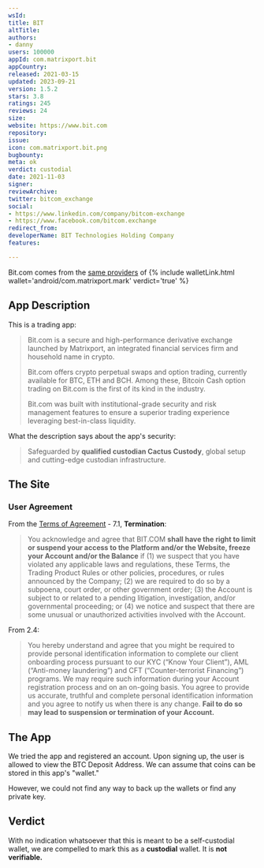 ```yaml
---
wsId: 
title: BIT
altTitle: 
authors:
- danny
users: 100000
appId: com.matrixport.bit
appCountry: 
released: 2021-03-15
updated: 2023-09-21
version: 1.5.2
stars: 3.8
ratings: 245
reviews: 24
size: 
website: https://www.bit.com
repository: 
issue: 
icon: com.matrixport.bit.png
bugbounty: 
meta: ok
verdict: custodial
date: 2021-11-03
signer: 
reviewArchive: 
twitter: bitcom_exchange
social:
- https://www.linkedin.com/company/bitcom-exchange
- https://www.facebook.com/bitcom.exchange
redirect_from: 
developerName: BIT Technologies Holding Company
features: 

---
```


Bit.com comes from the [same providers](https://play.google.com/store/apps/developer?id=Matrixport) of {% include walletLink.html wallet='android/com.matrixport.mark' verdict='true' %}

## App Description

This is a trading app:

> Bit.com is a secure and high-performance derivative exchange launched by Matrixport, an integrated financial services firm and household name in crypto.
>
> Bit.com offers crypto perpetual swaps and option trading, currently available for BTC, ETH and BCH. Among these, Bitcoin Cash option trading on Bit.com is the first of its kind in the industry.
>
> Bit.com was built with institutional-grade security and risk management features to ensure a superior trading experience leveraging best-in-class liquidity.

What the description says about the app's security:

> Safeguarded by **qualified custodian Cactus Custody**, global setup and cutting-edge custodian infrastructure.


## The Site

### User Agreement

From the [Terms of Agreement](https://www.bit.com/enUserAgreement) - 7.1, **Termination**:

> You acknowledge and agree that BIT.COM **shall have the right to limit or suspend your access to the Platform and/or the Website, freeze your Account and/or the Balance** if (1) we suspect that you have violated any applicable laws and regulations, these Terms, the Trading Product Rules or other policies, procedures, or rules announced by the Company; (2) we are required to do so by a subpoena, court order, or other government order; (3) the Account is subject to or related to a pending litigation, investigation, and/or governmental proceeding; or (4) we notice and suspect that there are some unusual or unauthorized activities involved with the Account.

From 2.4: 

> You hereby understand and agree that you might be required to provide personal identification information to complete our client onboarding process pursuant to our KYC (“Know Your Client”), AML (“Anti-money laundering”) and CFT (“Counter-terrorist Financing”) programs. We may require such information during your Account registration process and on an on-going basis. You agree to provide us accurate, truthful and complete personal identification information and you agree to notify us when there is any change. **Fail to do so may lead to suspension or termination of your Account.**


## The App

We tried the app and registered an account. Upon signing up, the user is allowed to view the BTC Deposit Address. We can assume that coins can be stored in this app's "wallet."

However, we could not find any way to back up the wallets or find any private key.

## Verdict

With no indication whatsoever that this is meant to be a self-custodial wallet, we are compelled to mark this as a **custodial** wallet. It is **not verifiable.**
